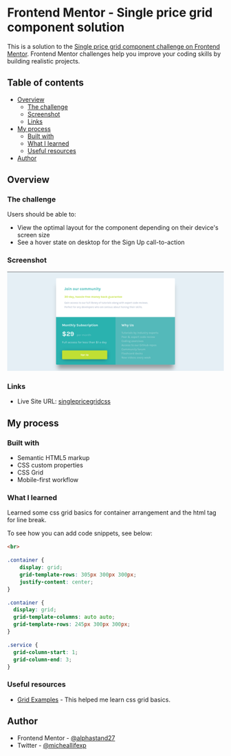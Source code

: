 # Frontend Mentor - Single price grid component solution

This is a solution to the [Single price grid component challenge on Frontend Mentor](https://www.frontendmentor.io/challenges/single-price-grid-component-5ce41129d0ff452fec5abbbc). Frontend Mentor challenges help you improve your coding skills by building realistic projects. 

## Table of contents

- [Overview](#overview)
  - [The challenge](#the-challenge)
  - [Screenshot](#screenshot)
  - [Links](#links)
- [My process](#my-process)
  - [Built with](#built-with)
  - [What I learned](#what-i-learned)
  - [Useful resources](#useful-resources)
- [Author](#author)

## Overview

### The challenge

Users should be able to:

- View the optimal layout for the component depending on their device's screen size
- See a hover state on desktop for the Sign Up call-to-action

### Screenshot

![](./screenshots/Screenshot%20from%202024-09-08%2018-50-43.png)

### Links

- Live Site URL: [singlepricegridcss](https://singlepricegridcss.netlify.app/)

## My process

### Built with

- Semantic HTML5 markup
- CSS custom properties
- CSS Grid
- Mobile-first workflow


### What I learned

Learned some css grid basics for container arrangement and the html tag for line break.

To see how you can add code snippets, see below:

```html
<br>
```
```css
.container {
    display: grid;
    grid-template-rows: 305px 300px 300px;
    justify-content: center;
}
```
```css
.container {
  display: grid;
  grid-template-columns: auto auto;
  grid-template-rows: 245px 300px 300px;
}
```
```css
.service {
  grid-column-start: 1;
  grid-column-end: 3;
}
```

### Useful resources

- [Grid Examples](https://www.w3schools.com/CSS/css_grid.asp) - This helped me learn css grid basics.

## Author

- Frontend Mentor - [@alphastand27](https://www.frontendmentor.io/profile/alphastand27)
- Twitter - [@micheallifexp](https://x.com/micheallifexp)

